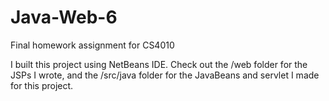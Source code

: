 # Java-Web-6
Final homework assignment for CS4010

I built this project using NetBeans IDE. Check out the /web folder for the JSPs I wrote, and the /src/java folder for the JavaBeans and servlet I made for this project.
